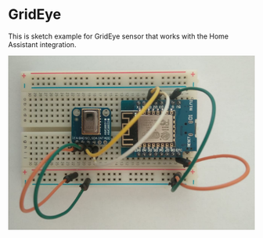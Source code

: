 # GridEye

This is sketch example for GridEye sensor that works with the Home Assistant integration.

![image](../../docs/wemos_amg.png)